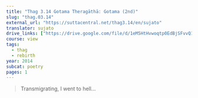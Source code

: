 ```yaml
---
title: "Thag 3.14 Gotama Theragāthā: Gotama (2nd)"
slug: "thag.03.14"
external_url: "https://suttacentral.net/thag3.14/en/sujato"
translator: sujato
drive_links: ["https://drive.google.com/file/d/1eM5HtHvwoqtp0EdBjSFvvQ1izuT6nPzE/view?usp=drivesdk"]
course: view
tags:
  - thag
  - rebirth
year: 2014
subcat: poetry
pages: 1
---
```


> Transmigrating, I went to hell...
